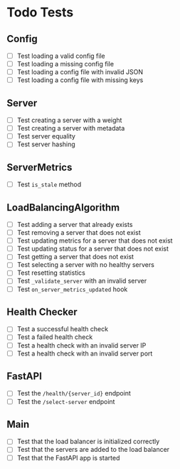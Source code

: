 # Todo Tests

## Config
- [ ] Test loading a valid config file
- [ ] Test loading a missing config file
- [ ] Test loading a config file with invalid JSON
- [ ] Test loading a config file with missing keys

## Server
- [ ] Test creating a server with a weight
- [ ] Test creating a server with metadata
- [ ] Test server equality
- [ ] Test server hashing

## ServerMetrics
- [ ] Test `is_stale` method

## LoadBalancingAlgorithm
- [ ] Test adding a server that already exists
- [ ] Test removing a server that does not exist
- [ ] Test updating metrics for a server that does not exist
- [ ] Test updating status for a server that does not exist
- [ ] Test getting a server that does not exist
- [ ] Test selecting a server with no healthy servers
- [ ] Test resetting statistics
- [ ] Test `_validate_server` with an invalid server
- [ ] Test `on_server_metrics_updated` hook

## Health Checker
- [ ] Test a successful health check
- [ ] Test a failed health check
- [ ] Test a health check with an invalid server IP
- [ ] Test a health check with an invalid server port

## FastAPI
- [ ] Test the `/health/{server_id}` endpoint
- [ ] Test the `/select-server` endpoint

## Main
- [ ] Test that the load balancer is initialized correctly
- [ ] Test that the servers are added to the load balancer
- [ ] Test that the FastAPI app is started
